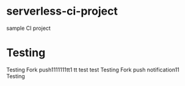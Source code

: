 # serverless-ci-project
sample CI project

# Testing
Testing Fork push1111111tt1
tt
test
test
Testing Fork push notification11
Testing
